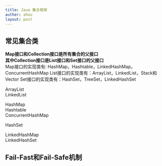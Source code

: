```yaml
---
title: Java 集合框架
auther: ahou
layout: post
---
```

## 常见集合类
**Map接口和Collection接口是所有集合的父接口  
其中Collection接口是List接口和Set接口的父接口**  
Map接口的实现类有: HashMap，Hashtable，LinkedHashMap，ConcurrentHashMap
List接口的实现类有：ArrayList，LinkedList，Stack和Vector
Set接口的实现类有：HashSet，TreeSet，LinkedHashSet


ArrayList  
LinkedList  

HashMap  
Hashtable  
ConcurrentHashMap  

HashSet  

LinkedHashMap  
LinkedHashSet  

## Fail-Fast和Fail-Safe机制